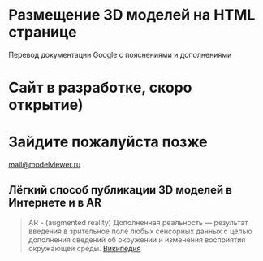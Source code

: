 # Размещение 3D моделей на HTML странице

Перевод документации Google с пояснениями и дополнениями 


#  Сайт в разработке, скоро открытие)

#  Зайдите пожалуйста позже


<a href="mailto:mail@modelviewer.ru?subject=Письмо с сайта modelviewer.ru" target="_blank">mail@modelviewer.ru</a>


## Лёгкий способ публикации 3D моделей в Интернете и в AR

> AR - (augmented reality) Допо́лненная реа́льность — результат введения в зрительное поле любых сенсорных данных с целью дополнения сведений об окружении и изменения восприятия окружающей среды. [Википедия](https://www.google.com/url?sa=t&source=web&rct=j&opi=89978449&url=https://ru.wikipedia.org/wiki/%25D0%2594%25D0%25BE%25D0%25BF%25D0%25BE%25D0%25BB%25D0%25BD%25D0%25B5%25D0%25BD%25D0%25BD%25D0%25B0%25D1%258F_%25D1%2580%25D0%25B5%25D0%25B0%25D0%25BB%25D1%258C%25D0%25BD%25D0%25BE%25D1%2581%25D1%2582%25D1%258C&ved=2ahUKEwj51qrPndKGAxUOEBAIHaxsBi4QmhN6BAgtEAI&usg=AOvVaw3Hv-3Ct_9vmEVQXfB46q7L)




